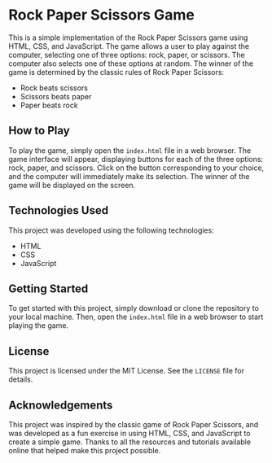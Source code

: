 # Rock Paper Scissors Game

This is a simple implementation of the Rock Paper Scissors game using HTML, CSS, and JavaScript. The game allows a user to play against the computer, selecting one of three options: rock, paper, or scissors. The computer also selects one of these options at random. The winner of the game is determined by the classic rules of Rock Paper Scissors:

-   Rock beats scissors
-   Scissors beats paper
-   Paper beats rock

## How to Play

To play the game, simply open the `index.html` file in a web browser. The game interface will appear, displaying buttons for each of the three options: rock, paper, and scissors. Click on the button corresponding to your choice, and the computer will immediately make its selection. The winner of the game will be displayed on the screen.

## Technologies Used

This project was developed using the following technologies:

-   HTML
-   CSS
-   JavaScript

## Getting Started

To get started with this project, simply download or clone the repository to your local machine. Then, open the `index.html` file in a web browser to start playing the game.

## License

This project is licensed under the MIT License. See the `LICENSE` file for details.

## Acknowledgements

This project was inspired by the classic game of Rock Paper Scissors, and was developed as a fun exercise in using HTML, CSS, and JavaScript to create a simple game. Thanks to all the resources and tutorials available online that helped make this project possible.

